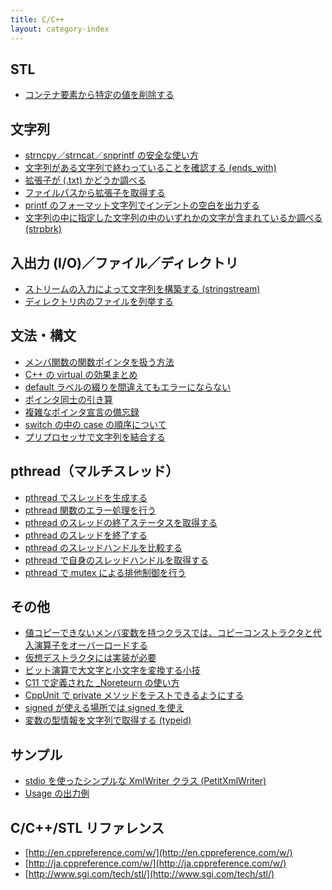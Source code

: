 ```yaml
---
title: C/C++
layout: category-index
---
```


STL
----
- [コンテナ要素から特定の値を削除する](stl/remove-element.html)

文字列
----
- [strncpy／strncat／snprintf の安全な使い方](string/correct-way-of-str-methods.html)
- [文字列がある文字列で終わっていることを確認する (ends_with)](string/ends_with.html)
- [拡張子が (.txt) かどうか調べる](string/compare-extension.html)
- [ファイルパスから拡張子を取得する](string/get-extension.html)
- [printf のフォーマット文字列でインデントの空白を出力する](string/print-indent.html)
- [文字列の中に指定した文字列の中のいずれかの文字が含まれているか調べる (strpbrk)](string/strpbrk.html)

入出力 (I/O)／ファイル／ディレクトリ
----
- [ストリームの入力によって文字列を構築する (stringstream)](io/stringstream.html)
- [ディレクトリ内のファイルを列挙する](io/readdir.html)

文法・構文
----
- [メンバ関数の関数ポインタを扱う方法](syntax/pointer-to-member-method.html)
- [C++ の virtual の効果まとめ](virtual.html)
- [default ラベルの綴りを間違えてもエラーにならない](typo-of-default.html)
- [ポインタ同士の引き算](pointer-subtraction.html)
- [複雑なポインタ宣言の備忘録](syntax/complicated-pointer.html)
- [switch の中の case の順序について](order-of-cases.html)
- [プリプロセッサで文字列を結合する](syntax/join-tokens-in-preprocessor.html)

pthread（マルチスレッド）
----
- [pthread でスレッドを生成する](pthread/create-thread.html)
- [pthread 関数のエラー処理を行う](pthread/handle-errors.html)
- [pthread のスレッドの終了ステータスを取得する](pthread/termination-status.html)
- [pthread のスレッドを終了する](pthread/exit-thread.html)
- [pthread のスレッドハンドルを比較する](pthread/compare-thread-handles.html)
- [pthread で自身のスレッドハンドルを取得する](pthread/own-handle.html)
- [pthread で mutex による排他制御を行う](pthread/mutex.html)

その他
----
- [値コピーできないメンバ変数を持つクラスでは、コピーコンストラクタと代入演算子をオーバーロードする](misc/avoid-default-copy-constructor.html)
- [仮想デストラクタには実装が必要](misc/destructor-needs-implementation.html)
- [ビット演算で大文字と小文字を変換する小技](bit-op-lowercase.html)
- [C11 で定義された _Noreteurn の使い方](no-return.html)
- [CppUnit で private メソッドをテストできるようにする](unittest/test-private-method.html)
- [signed が使える場所では signed を使え](misc/signed.html)
- [変数の型情報を文字列で取得する (typeid)](misc/typeid.html)

サンプル
----
- [stdio を使ったシンプルな XmlWriter クラス (PetitXmlWriter)](xml/petit-xml-writer.html)
- [Usage の出力例](misc/usage.html)

C/C++/STL リファレンス
----
- [http://en.cppreference.com/w/](http://en.cppreference.com/w/)
- [http://ja.cppreference.com/w/](http://ja.cppreference.com/w/)
- [http://www.sgi.com/tech/stl/](http://www.sgi.com/tech/stl/)

